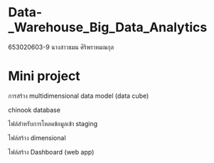 # Data-_Warehouse_Big_Data_Analytics
653020603-9 นางสาวธมน ศิริพราหมณกุล

# Mini project 
การสร้าง multidimensional data model (data cube)

chinook database

ไฟล์สำหรับการโหลดข้อมูลเข้า staging

ไฟล์สร้าง dimensional

ไฟล์สร้าง Dashboard (web app)
